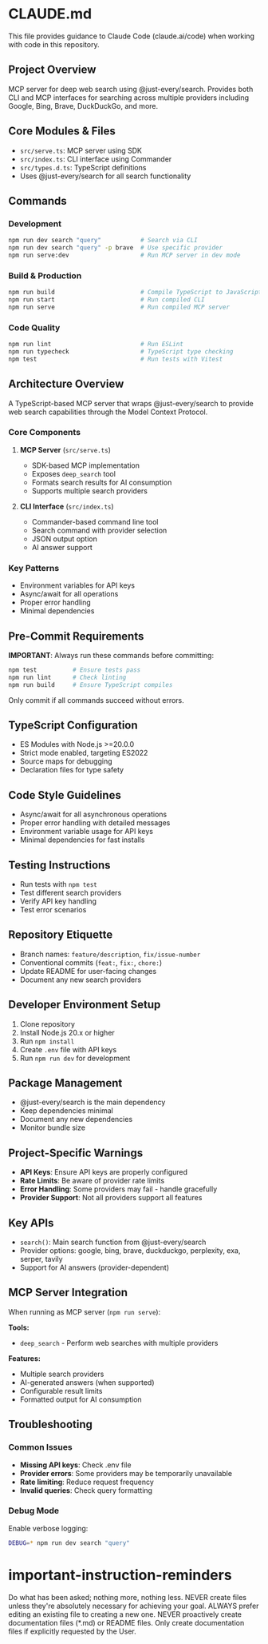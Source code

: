 # CLAUDE.md

This file provides guidance to Claude Code (claude.ai/code) when working with code in this repository.

## Project Overview

MCP server for deep web search using @just-every/search. Provides both CLI and MCP interfaces for searching across multiple providers including Google, Bing, Brave, DuckDuckGo, and more.

## Core Modules & Files

- `src/serve.ts`: MCP server using SDK
- `src/index.ts`: CLI interface using Commander
- `src/types.d.ts`: TypeScript definitions
- Uses @just-every/search for all search functionality

## Commands

### Development
```bash
npm run dev search "query"           # Search via CLI
npm run dev search "query" -p brave  # Use specific provider
npm run serve:dev                    # Run MCP server in dev mode
```

### Build & Production
```bash
npm run build                        # Compile TypeScript to JavaScript
npm run start                        # Run compiled CLI
npm run serve                        # Run compiled MCP server
```

### Code Quality
```bash
npm run lint                         # Run ESLint
npm run typecheck                    # TypeScript type checking
npm test                             # Run tests with Vitest
```

## Architecture Overview

A TypeScript-based MCP server that wraps @just-every/search to provide web search capabilities through the Model Context Protocol.

### Core Components

1. **MCP Server** (`src/serve.ts`)
   - SDK-based MCP implementation
   - Exposes `deep_search` tool
   - Formats search results for AI consumption
   - Supports multiple search providers

2. **CLI Interface** (`src/index.ts`)
   - Commander-based command line tool
   - Search command with provider selection
   - JSON output option
   - AI answer support

### Key Patterns

- Environment variables for API keys
- Async/await for all operations
- Proper error handling
- Minimal dependencies

## Pre-Commit Requirements

**IMPORTANT**: Always run these commands before committing:

```bash
npm test          # Ensure tests pass
npm run lint      # Check linting
npm run build     # Ensure TypeScript compiles
```

Only commit if all commands succeed without errors.

## TypeScript Configuration

- ES Modules with Node.js >=20.0.0
- Strict mode enabled, targeting ES2022
- Source maps for debugging
- Declaration files for type safety

## Code Style Guidelines

- Async/await for all asynchronous operations
- Proper error handling with detailed messages
- Environment variable usage for API keys
- Minimal dependencies for fast installs

## Testing Instructions

- Run tests with `npm test`
- Test different search providers
- Verify API key handling
- Test error scenarios

## Repository Etiquette

- Branch names: `feature/description`, `fix/issue-number`
- Conventional commits (`feat:`, `fix:`, `chore:`)
- Update README for user-facing changes
- Document any new search providers

## Developer Environment Setup

1. Clone repository
2. Install Node.js 20.x or higher
3. Run `npm install`
4. Create `.env` file with API keys
5. Run `npm run dev` for development

## Package Management

- @just-every/search is the main dependency
- Keep dependencies minimal
- Document any new dependencies
- Monitor bundle size

## Project-Specific Warnings

- **API Keys**: Ensure API keys are properly configured
- **Rate Limits**: Be aware of provider rate limits
- **Error Handling**: Some providers may fail - handle gracefully
- **Provider Support**: Not all providers support all features

## Key APIs

- `search()`: Main search function from @just-every/search
- Provider options: google, bing, brave, duckduckgo, perplexity, exa, serper, tavily
- Support for AI answers (provider-dependent)

## MCP Server Integration

When running as MCP server (`npm run serve`):

**Tools:**
- `deep_search` - Perform web searches with multiple providers

**Features:**
- Multiple search providers
- AI-generated answers (when supported)
- Configurable result limits
- Formatted output for AI consumption

## Troubleshooting

### Common Issues

- **Missing API keys**: Check .env file
- **Provider errors**: Some providers may be temporarily unavailable
- **Rate limiting**: Reduce request frequency
- **Invalid queries**: Check query formatting

### Debug Mode

Enable verbose logging:
```bash
DEBUG=* npm run dev search "query"
```
# important-instruction-reminders
Do what has been asked; nothing more, nothing less.
NEVER create files unless they're absolutely necessary for achieving your goal.
ALWAYS prefer editing an existing file to creating a new one.
NEVER proactively create documentation files (*.md) or README files. Only create documentation files if explicitly requested by the User.